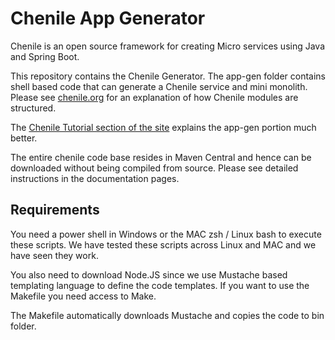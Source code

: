 # Chenile App Generator

Chenile is an open source framework for creating Micro services using Java and Spring Boot. 

This repository contains the Chenile Generator. The app-gen folder contains shell based code that 
can generate a Chenile service and mini monolith. Please see [chenile.org](http://chenile.org) for an 
explanation of how Chenile modules are structured. 

The [Chenile Tutorial section of the site](https://chenile.org/app-gen-landing-page.html) explains the app-gen portion much better. 

The entire chenile code base resides in Maven Central and hence can be downloaded without being compiled from source. Please see detailed instructions in the documentation pages. 

## Requirements
You need a power shell in Windows or the MAC zsh / Linux bash to execute these scripts. We have tested these scripts across Linux and MAC and we have seen they work. 

You also need to download Node.JS since we use Mustache based templating language to define the code templates. If you want to use the Makefile you need access to Make.

The Makefile automatically downloads Mustache and copies the code to bin folder. 
